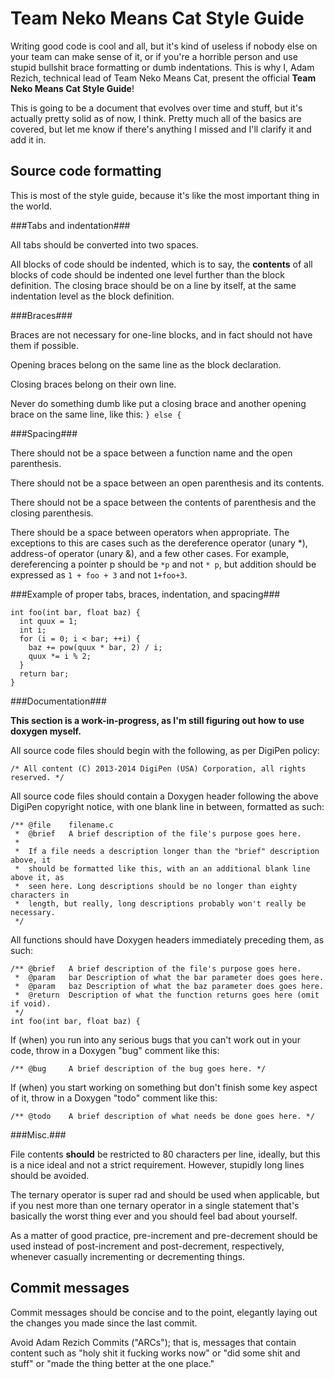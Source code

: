 Team Neko Means Cat Style Guide
===============================

Writing good code is cool and all, but it's kind of useless if nobody else on your team can make sense of it, or if you're a horrible person and use stupid bullshit brace formatting or dumb indentations. This is why I, Adam Rezich, technical lead of Team Neko Means Cat, present the official **Team Neko Means Cat Style Guide**!

This is going to be a document that evolves over time and stuff, but it's actually pretty solid as of now, I think. Pretty much all of the basics are covered, but let me know if there's anything I missed and I'll clarify it and add it in.


Source code formatting
----------------------

This is most of the style guide, because it's like the most important thing in the world.


###Tabs and indentation###

All tabs should be converted into two spaces.

All blocks of code should be indented, which is to say, the **contents** of all blocks of code should be indented one level further than the block definition. The closing brace should be on a line by itself, at the same indentation level as the block definition.


###Braces###

Braces are not necessary for one-line blocks, and in fact should not have them if possible.

Opening braces belong on the same line as the block declaration.

Closing braces belong on their own line.

Never do something dumb like put a closing brace and another opening brace on the same line, like this: `} else {`


###Spacing###

There should not be a space between a function name and the open parenthesis.

There should not be a space between an open parenthesis and its contents.

There should not be a space between the contents of parenthesis and the closing parenthesis.

There should be a space between operators when appropriate. The exceptions to this are cases such as the dereference operator (unary *), address-of operator (unary &), and a few other cases. For example, dereferencing a pointer p should be `*p` and not `* p`, but addition should be expressed as `1 + foo + 3` and not `1+foo+3`.


###Example of proper tabs, braces, indentation, and spacing###

    int foo(int bar, float baz) {
      int quux = 1;
      int i;
      for (i = 0; i < bar; ++i) {
        baz += pow(quux * bar, 2) / i;
        quux *= i % 2;
      }
      return bar;
    }


###Documentation###

**This section is a work-in-progress, as I'm still figuring out how to use doxygen myself.**

All source code files should begin with the following, as per DigiPen policy:

    /* All content (C) 2013-2014 DigiPen (USA) Corporation, all rights reserved. */

All source code files should contain a Doxygen header following the above DigiPen copyright notice, with one blank line in between, formatted as such:

    /** @file    filename.c
     *  @brief   A brief description of the file's purpose goes here.
     *
     *  If a file needs a description longer than the "brief" description above, it
     *  should be formatted like this, with an an additional blank line above it, as
     *  seen here. Long descriptions should be no longer than eighty characters in
     *  length, but really, long descriptions probably won't really be necessary.
     */

All functions should have Doxygen headers immediately preceding them, as such:

    /** @brief   A brief description of the file's purpose goes here.
     *  @param	 bar Description of what the bar parameter does goes here.
     *  @param   baz Description of what the baz parameter does goes here.
     *  @return  Description of what the function returns goes here (omit if void).
     */
    int foo(int bar, float baz) {

If (when) you run into any serious bugs that you can't work out in your code, throw in a Doxygen "bug" comment like this:

    /** @bug	 A brief description of the bug goes here. */

If (when) you start working on something but don't finish some key aspect of it, throw in a Doxygen "todo" comment like this:

    /** @todo	 A brief description of what needs be done goes here. */


###Misc.###

File contents **should** be restricted to 80 characters per line, ideally, but this is a nice ideal and not a strict requirement. However, stupidly long lines should be avoided.

The ternary operator is super rad and should be used when applicable, but if you nest more than one ternary operator in a single statement that's basically the worst thing ever and you should feel bad about yourself.

As a matter of good practice, pre-increment and pre-decrement should be used instead of post-increment and post-decrement, respectively, whenever casually incrementing or decrementing things.


Commit messages
---------------

Commit messages should be concise and to the point, elegantly laying out the changes you made since the last commit.

Avoid Adam Rezich Commits ("ARCs"); that is, messages that contain content such as "holy shit it fucking works now" or "did some shit and stuff" or "made the thing better at the one place."
